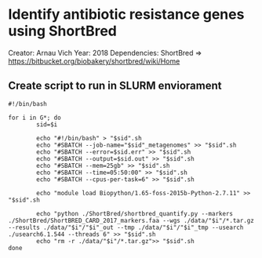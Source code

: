Identify antibiotic resistance genes using ShortBred
========================================================

Creator: Arnau Vich 
Year: 2018 
Dependencies: ShortBred => https://bitbucket.org/biobakery/shortbred/wiki/Home

Create script to run in SLURM enviorament
-------------------------------------------

```{bash}
#!/bin/bash

for i in G*; do 
        sid=$i

        echo "#!/bin/bash" > "$sid".sh
        echo "#SBATCH --job-name="$sid"_metagenomes" >> "$sid".sh
        echo "#SBATCH --error=$sid.err" >> "$sid".sh
        echo "#SBATCH --output=$sid.out" >> "$sid".sh
        echo "#SBATCH --mem=25gb" >> "$sid".sh
        echo "#SBATCH --time=05:50:00" >> "$sid".sh
        echo "#SBATCH --cpus-per-task=6" >> "$sid".sh

        echo "module load Biopython/1.65-foss-2015b-Python-2.7.11" >> "$sid".sh

        echo "python ./ShortBred/shortbred_quantify.py --markers ./ShortBred/ShortBRED_CARD_2017_markers.faa --wgs ./data/"$i"/*.tar.gz --results ./data/"$i"/"$i"_out --tmp ./data/"$i"/"$i"_tmp --usearch ./usearch6.1.544 --threads 6" >> "$sid".sh
        echo "rm -r ./data/"$i"/*.tar.gz">> "$sid".sh
done

```
